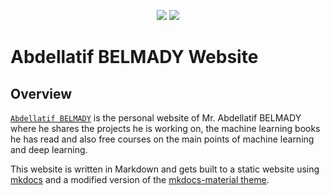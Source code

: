 <p align="center">
  <a title="mouhihamohamed702.github.io" href="https://mouhihamohamed702.github.io/MOUHIHA-MOHAMED/"><img src="https://img.shields.io/website.svg?label=abdellatif-belmady.github.io&longCache=true&style=flat-square&url=http%3A%2F%2Fmsys2.github.io%2Findex.html&logo=github"></a><!--
  -->
  <a title="Follow Abdellatif BELMADY on Twitter" href="https://twitter.com/AbdellatifBELM"><img src="https://img.shields.io/twitter/follow/AbdellatifBELM?color=31A4F1&logo=twitter&logoColor=white&style=flat-square"></a><!--
  -->
</p>


# Abdellatif BELMADY Website

## Overview

[``Abdellatif BELMADY``](https://mouhihamohamed702.github.io/MOUHIHA-MOHAMED/) is the personal website of Mr. Abdellatif BELMADY where he shares the projects he is working on, the machine learning books he has read and also free courses on the main points of machine learning and deep learning.


This website is written in Markdown and gets built to a static website using [mkdocs](https://www.mkdocs.org/) and a modified version of the [mkdocs-material theme](https://squidfunk.github.io/mkdocs-material).
